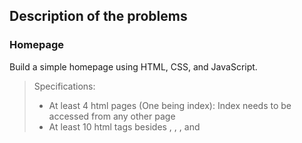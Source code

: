 ## Description of the problems

### Homepage
Build a simple homepage using HTML, CSS, and JavaScript.

>Specifications:
>- At least 4 html pages (One being index): Index needs to be accessed from any other page
>- At least 10 html tags besides <html>, <head>, <body>, and <title>
>- At least 1 stylesheet, with at least 5 selectors (id's, classes, tags). For each selector, use at least 5 properties.
>- One or more bootstrap features
>- One or more features using Javascript
>- Needs to fit any screen and any device


[Full Problem Description](https://cs50.harvard.edu/x/2021/psets/8/homepage/)